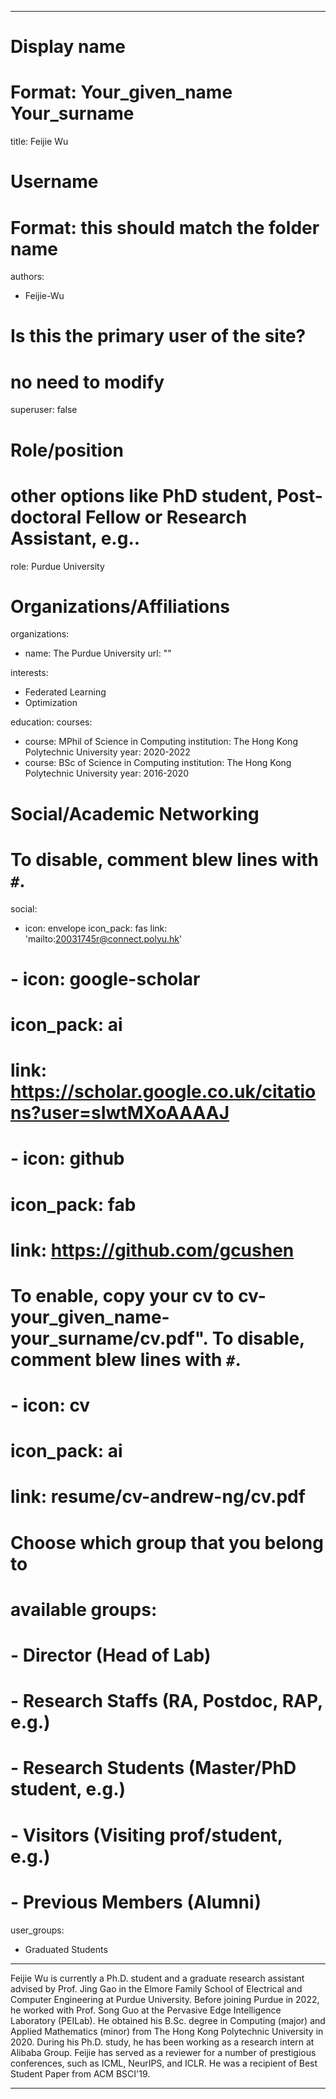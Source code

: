 
---
# Display name
# Format: Your_given_name Your_surname 
title: Feijie Wu

# Username
# Format: this should match the folder name
authors:
- Feijie-Wu

# Is this the primary user of the site?
# no need to modify 
superuser: false

# Role/position
# other options like PhD student, Post-doctoral Fellow or Research Assistant, e.g..
role: Purdue University

# Organizations/Affiliations
organizations:
- name: The Purdue University
  url: ""

interests:
- Federated Learning
- Optimization

education:
  courses:
  - course: MPhil of Science in Computing
    institution: The Hong Kong Polytechnic University
    year: 2020-2022
  - course: BSc of Science in Computing
    institution: The Hong Kong Polytechnic University
    year: 2016-2020

# Social/Academic Networking
# To disable, comment blew lines with `#`.
social:
- icon: envelope
  icon_pack: fas
  link: 'mailto:20031745r@connect.polyu.hk'
# - icon: google-scholar
#   icon_pack: ai
#   link: https://scholar.google.co.uk/citations?user=sIwtMXoAAAAJ
# - icon: github
#   icon_pack: fab
#   link: https://github.com/gcushen

# To enable, copy your cv to cv-your_given_name-your_surname/cv.pdf". To disable, comment blew lines with `#`.
# - icon: cv
#   icon_pack: ai
#   link: resume/cv-andrew-ng/cv.pdf

# Choose which group that you belong to
#  available groups:
#  - Director (Head of Lab)
#  - Research Staffs (RA, Postdoc, RAP, e.g.)
#  - Research Students (Master/PhD student, e.g.)
#  - Visitors (Visiting prof/student, e.g.)
#  - Previous Members (Alumni)
user_groups: 
- Graduated Students
---

Feijie Wu is currently a Ph.D. student and a graduate research assistant advised by Prof. Jing Gao in the Elmore Family School of Electrical and Computer Engineering at Purdue University. Before joining Purdue in 2022, he worked with Prof. Song Guo at the Pervasive Edge Intelligence Laboratory (PEILab). He obtained his B.Sc. degree in Computing (major) and Applied Mathematics (minor) from The Hong Kong Polytechnic University in 2020. During his Ph.D. study, he has been working as a research intern at Alibaba Group. Feijie has served as a reviewer for a number of prestigious conferences, such as ICML, NeurIPS, and ICLR. He was a recipient of Best Student Paper from ACM BSCI'19.

---

